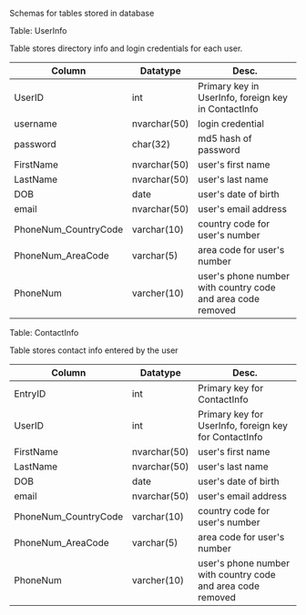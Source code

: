 Schemas for tables stored in database

Table: UserInfo

Table stores directory info and login credentials for each user.

| Column | Datatype | Desc. |
| --- | --- | --- |
| UserID | int | Primary key in UserInfo, foreign key in ContactInfo |
| username | nvarchar(50) | login credential |
| password | char(32) | md5 hash of password |
| FirstName | nvarchar(50) | user's first name |
| LastName | nvarchar(50) | user's last name |
| DOB | date | user's date of birth |
| email | nvarchar(50) | user's email address |
| PhoneNum_CountryCode | varchar(10) | country code for user's number |
| PhoneNum_AreaCode | varchar(5) | area code for user's number |
| PhoneNum | varcher(10) | user's phone number with country code and area code removed |



Table: ContactInfo

Table stores contact info entered by the user

| Column | Datatype | Desc. |
| --- | --- | --- |
| EntryID | int | Primary key for ContactInfo |
| UserID | int | Primary key for UserInfo, foreign key for ContactInfo |
| FirstName | nvarchar(50) | user's first name |
| LastName | nvarchar(50) | user's last name |
| DOB | date | user's date of birth |
| email | nvarchar(50) | user's email address |
| PhoneNum_CountryCode | varchar(10) | country code for user's number |
| PhoneNum_AreaCode | varchar(5) | area code for user's number |
| PhoneNum | varcher(10) | user's phone number with country code and area code removed |
